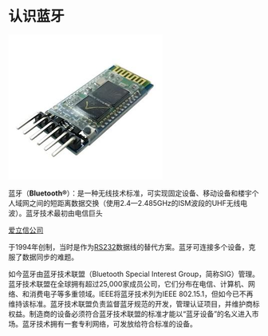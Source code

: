 # 认识蓝牙

![](/assets/bluetooth.png)

蓝牙（**Bluetooth®**）：是一种无线技术标准，可实现固定设备、移动设备和楼宇个人域网之间的短距离数据交换（使用2.4—2.485GHz的ISM波段的UHF无线电波）。蓝牙技术最初由电信巨头

[爱立信公司](https://baike.baidu.com/item/爱立信公司)

于1994年创制，当时是作为[RS232](https://baike.baidu.com/item/RS232)数据线的替代方案。蓝牙可连接多个设备，克服了数据同步的难题。

如今蓝牙由蓝牙技术联盟（Bluetooth Special Interest Group，简称SIG）管理。蓝牙技术联盟在全球拥有超过25,000家成员公司，它们分布在电信、计算机、网络、和消费电子等多重领域。IEEE将蓝牙技术列为IEEE 802.15.1，但如今已不再维持该标准。蓝牙技术联盟负责监督蓝牙规范的开发，管理认证项目，并维护商标权益。制造商的设备必须符合蓝牙技术联盟的标准才能以“蓝牙设备”的名义进入市场。蓝牙技术拥有一套专利网络，可发放给符合标准的设备。

